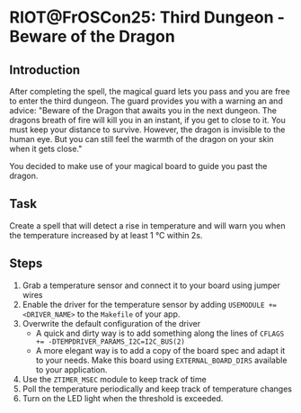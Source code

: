 RIOT@FrOSCon25: Third Dungeon - Beware of the Dragon
====================================================

Introduction
------------

After completing the spell, the magical guard lets you pass and you are free to enter the third dungeon.
The guard provides you with a warning an and advice:
"Beware of the Dragon that awaits you in the next dungeon.
The dragons breath of fire will kill you in an instant, if you get to close to it.
You must keep your distance to survive.
However, the dragon is invisible to the human eye.
But you can still feel the warmth of the dragon on your skin when it gets close."

You decided to make use of your magical board to guide you past the dragon.

Task
----

Create a spell that will detect a rise in temperature and will warn you when the temperature increased by at least 1 °C within 2s.

Steps
-----

1. Grab a temperature sensor and connect it to your board using jumper wires
2. Enable the driver for the temperature sensor by adding `USEMODULE += <DRIVER_NAME>` to the `Makefile` of your app.
3. Overwrite the default configuration of the driver
    - A quick and dirty way is to add something along the lines of `CFLAGS += -DTEMPDRIVER_PARAMS_I2C=I2C_BUS(2)`
    - A more elegant way is to add a copy of the board spec and adapt it to your needs. Make this board using `EXTERNAL_BOARD_DIRS` available to your application.
4. Use the `ZTIMER_MSEC` module to keep track of time
5. Poll the temperature periodically and keep track of temperature changes
6. Turn on the LED light when the threshold is exceeded.

